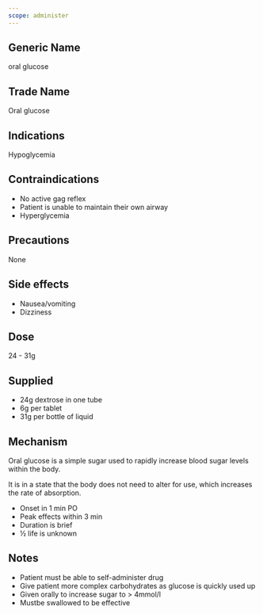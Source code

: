 ```yaml
---
scope: administer
---
```


## Generic Name

oral glucose

## Trade Name

Oral glucose

## Indications

Hypoglycemia

## Contraindications

- No active gag reflex
- Patient is unable to maintain their own airway
- Hyperglycemia

## Precautions

None

## Side effects

- Nausea/vomiting
- Dizziness

## Dose

24 - 31g

## Supplied

- 24g dextrose in one tube
- 6g per tablet
- 31g per bottle of liquid

## Mechanism

Oral glucose is a simple sugar used to rapidly increase blood sugar levels within the body.

It is in a state that the body does not need to alter for use, which increases the rate of absorption.

- Onset in 1 min PO
- Peak effects within 3 min
- Duration is brief
- ½ life is unknown

## Notes

- Patient must be able to self-administer drug
- Give patient more complex carbohydrates as glucose is quickly used up
- Given orally to increase sugar to > 4mmol/l
- Mustbe swallowed to be effective
